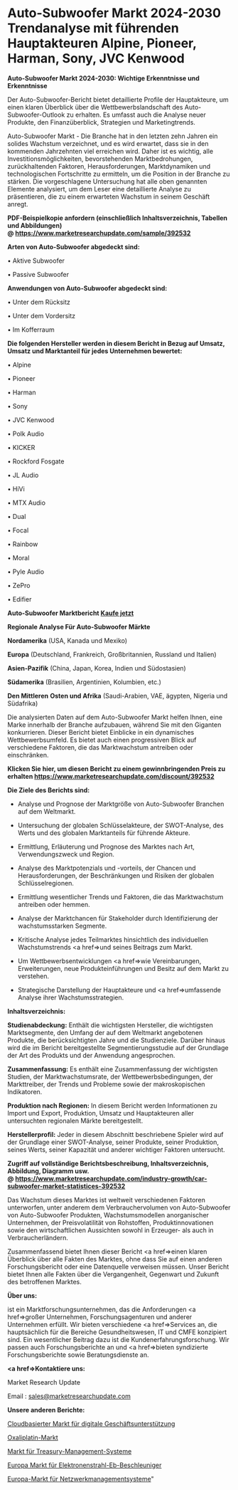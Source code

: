 # Auto-Subwoofer Markt 2024-2030 Trendanalyse mit führenden Hauptakteuren Alpine, Pioneer, Harman, Sony, JVC Kenwood

<strong>Auto-Subwoofer Markt 2024-2030: Wichtige Erkenntnisse und Erkenntnisse</strong>

Der Auto-Subwoofer-Bericht bietet detaillierte Profile der Hauptakteure, um einen klaren Überblick über die Wettbewerbslandschaft des Auto-Subwoofer-Outlook zu erhalten. Es umfasst auch die Analyse neuer Produkte, den Finanzüberblick, Strategien und Marketingtrends.

Auto-Subwoofer Markt - Die Branche hat in den letzten zehn Jahren ein solides Wachstum verzeichnet, und es wird erwartet, dass sie in den kommenden Jahrzehnten viel erreichen wird. Daher ist es wichtig, alle Investitionsmöglichkeiten, bevorstehenden Marktbedrohungen, zurückhaltenden Faktoren, Herausforderungen, Marktdynamiken und technologischen Fortschritte zu ermitteln, um die Position in der Branche zu stärken. Die vorgeschlagene Untersuchung hat alle oben genannten Elemente analysiert, um dem Leser eine detaillierte Analyse zu präsentieren, die zu einem erwarteten Wachstum in seinem Geschäft anregt.

<strong><b>PDF-Beispielkopie anfordern (einschließlich Inhaltsverzeichnis, Tabellen und Abbildungen) @ </b></strong><strong><a href=https://www.marketresearchupdate.com/sample/392532><strong>https://www.marketresearchupdate.com/sample/392532</u></a></strong></strong>

<strong>Arten von Auto-Subwoofer abgedeckt sind:</strong>

• Aktive Subwoofer

• Passive Subwoofer

<strong>Anwendungen von Auto-Subwoofer abgedeckt sind:</strong>

• Unter dem Rücksitz

• Unter dem Vordersitz

• Im Kofferraum

<strong>Die folgenden Hersteller werden in diesem Bericht in Bezug auf Umsatz, Umsatz und Marktanteil für jedes Unternehmen bewertet:</strong>

• Alpine

• Pioneer

• Harman

• Sony

• JVC Kenwood

• Polk Audio

• KICKER

• Rockford Fosgate

• JL Audio

• HiVi

• MTX Audio

• Dual

• Focal

• Rainbow

• Moral

• Pyle Audio

• ZePro

• Edifier

<strong>Auto-Subwoofer Marktbericht <a href=https://www.marketresearchupdate.com/buynow/392532>Kaufe jetzt</a></strong>

<strong>Regionale Analyse Für Auto-Subwoofer Märkte</strong>

<strong>Nordamerika</strong> (USA, Kanada und Mexiko)

<strong>Europa</strong> (Deutschland, Frankreich, Großbritannien, Russland und Italien)

<strong>Asien-Pazifik</strong> (China, Japan, Korea, Indien und Südostasien)

<strong>Südamerika</strong> (Brasilien, Argentinien, Kolumbien, etc.)

<strong>Den Mittleren</strong> <strong>Osten und Afrika</strong> (Saudi-Arabien, VAE, ägypten, Nigeria und Südafrika)

Die analysierten Daten auf dem Auto-Subwoofer Markt helfen Ihnen, eine Marke innerhalb der Branche aufzubauen, während Sie mit den Giganten konkurrieren. Dieser Bericht bietet Einblicke in ein dynamisches Wettbewerbsumfeld. Es bietet auch einen progressiven Blick auf verschiedene Faktoren, die das Marktwachstum antreiben oder einschränken.

<strong>Klicken Sie hier, um diesen Bericht zu einem gewinnbringenden Preis zu erhalten
</strong><strong><a href=https://www.marketresearchupdate.com/discount/392532>https://www.marketresearchupdate.com/discount/392532</b></u></strong></a>

<strong>Die Ziele des Berichts sind:</strong>

- Analyse und Prognose der Marktgröße von Auto-Subwoofer Branchen auf dem Weltmarkt.

- Untersuchung der globalen Schlüsselakteure, der SWOT-Analyse, des Werts und des globalen Marktanteils für führende Akteure.

- Ermittlung, Erläuterung und Prognose des Marktes nach Art, Verwendungszweck und Region.

- Analyse des Marktpotenzials und -vorteils, der Chancen und Herausforderungen, der Beschränkungen und Risiken der globalen Schlüsselregionen.

- Ermittlung wesentlicher Trends und Faktoren, die das Marktwachstum antreiben oder hemmen.

- Analyse der Marktchancen für Stakeholder durch Identifizierung der wachstumsstarken Segmente.

- Kritische Analyse jedes Teilmarktes hinsichtlich des individuellen Wachstumstrends <a href=>und</a> seines Beitrags zum Markt.

- Um Wettbewerbsentwicklungen <a href=>wie</a> Vereinbarungen, Erweiterungen, neue Produkteinführungen und Besitz auf dem Markt zu verstehen.

- Strategische Darstellung der Hauptakteure und <a href=>umfas</a>sende Analyse ihrer Wachstumsstrategien.

<strong>Inhaltsverzeichnis:</strong>

<strong>Studienabdeckung:</strong> Enthält die wichtigsten Hersteller, die wichtigsten Marktsegmente, den Umfang der auf dem Weltmarkt angebotenen Produkte, die berücksichtigten Jahre und die Studienziele. Darüber hinaus wird die im Bericht bereitgestellte Segmentierungsstudie auf der Grundlage der Art des Produkts und der Anwendung angesprochen.

<strong>Zusammenfassung:</strong> Es enthält eine Zusammenfassung der wichtigsten Studien, der Marktwachstumsrate, der Wettbewerbsbedingungen, der Markttreiber, der Trends und Probleme sowie der makroskopischen Indikatoren.

<strong>Produktion nach Regionen:</strong> In diesem Bericht werden Informationen zu Import und Export, Produktion, Umsatz und Hauptakteuren aller untersuchten regionalen Märkte bereitgestellt.

<strong>Herstellerprofil:</strong> Jeder in diesem Abschnitt beschriebene Spieler wird auf der Grundlage einer SWOT-Analyse, seiner Produkte, seiner Produktion, seines Werts, seiner Kapazität und anderer wichtiger Faktoren untersucht.

<strong><b>Zugriff auf vollständige Berichtsbeschreibung, Inhaltsverzeichnis, Abbildung, Diagramm usw. @ </b></strong><strong><a href=https://www.marketresearchupdate.com/industry-growth/car-subwoofer-market-statistices-392532>https://www.marketresearchupdate.com/industry-growth/car-subwoofer-market-statistices-392532</a></strong>

Das Wachstum dieses Marktes ist weltweit verschiedenen Faktoren unterworfen, unter anderem dem Verbrauchervolumen von Auto-Subwoofer von Auto-Subwoofer Produkten, Wachstumsmodellen anorganischer Unternehmen, der Preisvolatilität von Rohstoffen, Produktinnovationen sowie den wirtschaftlichen Aussichten sowohl in Erzeuger- als auch in Verbraucherländern.

Zusammenfassend bietet Ihnen dieser Bericht <a href=>einen</a> klaren Überblick über alle Fakten des Marktes, ohne dass Sie auf einen anderen Forschungsbericht oder eine Datenquelle verweisen müssen. Unser Bericht bietet Ihnen alle Fakten über die Vergangenheit, Gegenwart und Zukunft des betroffenen Marktes.

<strong>Über uns:</strong>

 ist ein Marktforschungsunternehmen, das die Anforderungen <a href=>großer</a> Unternehmen, Forschungsagenturen und anderer Unternehmen erfüllt. Wir bieten verschiedene <a href=>Services</a> an, die hauptsächlich für die Bereiche Gesundheitswesen, IT und CMFE konzipiert sind. Ein wesentlicher Beitrag dazu ist die Kundenerfahrungsforschung. Wir passen auch Forschungsberichte an und <a href=>bieten</a> syndizierte Forschungsberichte sowie Beratungsdienste an.

<strong><a href=>Kontaktiere uns:</a></strong>

Market Research Update

Email : sales@marketresearchupdate.com

<strong>Unsere anderen Berichte:</strong>

<a href=https://www.linkedin.com/pulse/cloud-based-digital-business-support-market-2023-top-key>Cloudbasierter Markt für digitale Geschäftsunterstützung</a>

<a href=https://www.linkedin.com/pulse/oxaliplatin-market-2023-analysis-growth>Oxaliplatin-Markt</a>

<a href=https://www.linkedin.com/pulse/treasury-management-system-market-size-industry>Markt für Treasury-Management-Systeme</a>

<a href=https://www.linkedin.com/pulse/europe-electron-beam-eb-acceleratorsmarket>Europa Markt für Elektronenstrahl-Eb-Beschleuniger</a>

<a href=https://www.linkedin.com/pulse/europe-network-management-system-market-pbe2f/>Europa-Markt für Netzwerkmanagementsysteme</a>"
